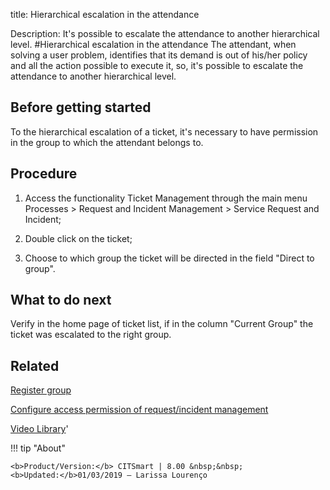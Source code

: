 title: Hierarchical escalation in the attendance

Description: It's possible to escalate the attendance to another hierarchical level.
#Hierarchical escalation in the attendance
The attendant, when solving a user problem, identifies that its demand is out of his/her policy and all the action possible to execute it, so, it's possible to escalate the attendance to another hierarchical level.

Before getting started
--------------------------

To the hierarchical escalation of a ticket, it's necessary to have permission in
the group to which the attendant belongs to.

Procedure
-------------

1.  Access the functionality Ticket Management through the main menu Processes
    \> Request and Incident Management \> Service Request and Incident;

2.  Double click on the ticket;

3.  Choose to which group the ticket will be directed in the field "Direct to
    group".

What to do next
-------------------

Verify in the home page of ticket list, if in the column "Current Group" the
ticket was escalated to the right group.

Related
-----------

[Register group](/en-us/citsmart-platform-8/initial-settings/access-settings/user/register-groups.html)

[Configure access permission of request/incident management](/en-us/citsmart-platform-8/processes/tickets/configuration/access-ticket-management.html)

<i class='fa fa-youtube-play  fa-2x' style='color:#97ce17;vertical-align: middle;'> </i> [Video Library](https://www.youtube.com/playlist?list=PLB5qK2uzf2RNrJnhiXj3dbmgsm9-quhfz)'

!!! tip "About"

    <b>Product/Version:</b> CITSmart | 8.00 &nbsp;&nbsp;
    <b>Updated:</b>01/03/2019 – Larissa Lourenço
